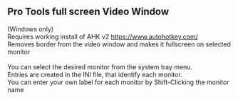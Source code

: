 ## Pro Tools full screen Video Window
(Windows only) <br>
Requires working install of AHK v2 https://www.autohotkey.com/ <br>
Removes border from the video window and makes it fullscreen on selected monitor <br> <br>
You can select the desired monitor from the system tray menu. <br>
Entries are created in the INI file, that identify each monitor. <br>
You can enter your own label for each monitor by Shift-Clicking the monitor name
